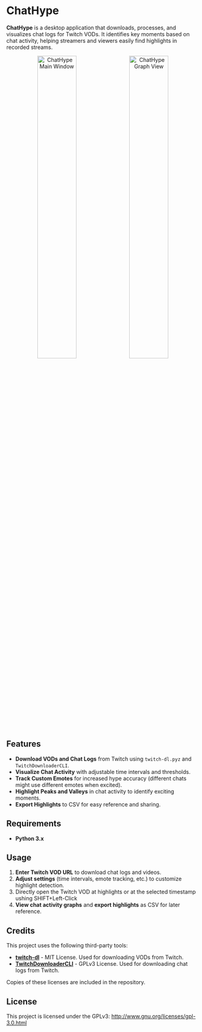 # ChatHype

**ChatHype** is a desktop application that downloads, processes, and visualizes chat logs for Twitch VODs. It identifies key moments based on chat activity, helping streamers and viewers easily find highlights in recorded streams.

<div align="center">
  <img src="https://i.imgur.com/c2rRfo8.png" alt="ChatHype Main Window" width="45%" style="margin-right: 10px;"/>
  <img src="https://i.imgur.com/8MaEJ3H.png" alt="ChatHype Graph View" width="45%"/>
</div>

## Features

- **Download VODs and Chat Logs** from Twitch using `twitch-dl.pyz` and `TwitchDownloaderCLI`.
- **Visualize Chat Activity** with adjustable time intervals and thresholds.
- **Track Custom Emotes** for increased hype accuracy (different chats might use different emotes when excited).
- **Highlight Peaks and Valleys** in chat activity to identify exciting moments.
- **Export Highlights** to CSV for easy reference and sharing.

## Requirements

- **Python 3.x**

## Usage

1. **Enter Twitch VOD URL** to download chat logs and videos.
2. **Adjust settings** (time intervals, emote tracking, etc.) to customize highlight detection.
3. Directly open the Twitch VOD at highlights or at the selected timestamp ushing SHIFT+Left-Click
4. **View chat activity graphs** and **export highlights** as CSV for later reference.


## Credits

This project uses the following third-party tools:

- [**twitch-dl**](https://github.com/ihabunek/twitch-dl) - MIT License. Used for downloading VODs from Twitch.
- [**TwitchDownloaderCLI**](https://github.com/lay295/TwitchDownloader) - GPLv3 License. Used for downloading chat logs from Twitch.

Copies of these licenses are included in the repository.

## License

This project is licensed under the GPLv3: http://www.gnu.org/licenses/gpl-3.0.html
